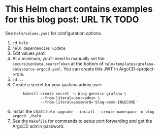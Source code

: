 
# This Helm chart contains examples for this blog post: URL TK TODO

See `helm/values.yaml` for configuration options.

1. `cd helm`
2. `helm dependencies update`
3. Edit values.yaml
  1. At a minimum, you'll need to manually set the `secureJsonData.bearerToken` at the bottom of `helm/templates/grafana-datasource-argocd.yaml`. You can create this JWT in ArgoCD->project->role.
4. `cd ..`
5. Create a secret for your grafana admin user:
```
        kubectl create secret -n blog generic grafana \
                --from-literal=user=admin \
                --from-literal=password='blog-demo-INSECURE'
```
6. Install the chart: `helm upgrade --install --create-namespace -n blog argocd ./helm`
7. See the `Makefile` for commands to setup port forwarding and get the ArgoCD admin password.

